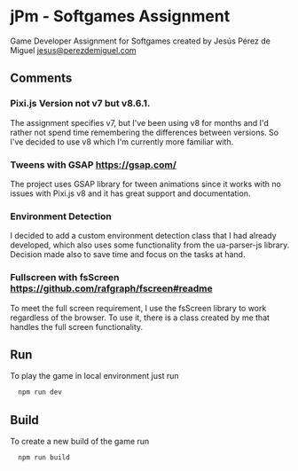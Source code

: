 # jPm - Softgames Assignment

Game Developer Assignment for Softgames created by Jesús Pérez de Miguel <jesus@perezdemiguel.com>

## Comments

### Pixi.js Version not v7 but v8.6.1.

The assignment specifies v7, but I've been using v8 for months and I'd rather not spend time remembering the differences between versions. So I've decided to use v8 which I'm currently more familiar with.

### Tweens with GSAP <https://gsap.com/>

The project uses GSAP library for tween animations since it works with no issues with Pixi.js v8 and it has great support and documentation.

### Environment Detection

I decided to add a custom environment detection class that I had already developed, which also uses some functionality from the ua-parser-js library.
Decision made also to save time and focus on the tasks at hand.

### Fullscreen with fsScreen <https://github.com/rafgraph/fscreen#readme>

To meet the full screen requirement, I use the fsScreen library to work regardless of the browser. To use it, there is a class created by me that handles the full screen functionality.

## Run

To play the game in local environment just run

```bash
  npm run dev
```

## Build

To create a new build of the game run

```bash
  npm run build
```
